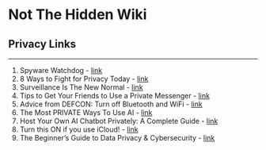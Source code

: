 # Not The Hidden Wiki

## Privacy Links
-----

1. Spyware Watchdog - [link](https://spyware.neocities.org/)
2. 8 Ways to Fight for Privacy Today - [link](https://www.nbtv.media/newsletter/8-ways-to-fight-for-privacy-today)
3. Surveillance Is The New Normal - [link](https://www.nbtv.media/newsletter/surveillance-is-the-new-normal)
4. Tips to Get Your Friends to Use a Private Messenger - [link](https://www.nbtv.media/newsletter/5-tips-to-get-your-friends-to-use-a-private-messenger)
5. Advice from DEFCON: Turn off Bluetooth and WiFi - [link](https://www.nbtv.media/newsletter/advice-from-defcon-turn-off-bluetooth-and-wifi)
6. The Most PRIVATE Ways To Use AI - [link](https://www.nbtv.media/newsletter/the-most-private-ways-to-use-ai)
7. Host Your Own AI Chatbot Privately: A Complete Guide - [link](https://www.nbtv.media/newsletter/host-your-own-ai-chatbot-privately-a-complete-guide)
8. Turn this ON if you use iCloud! - [link](https://www.nbtv.media/newsletter/turn-this-on-if-you-use-icloud)
9. The Beginner’s Guide to Data Privacy & Cybersecurity - [link](https://thenewoil.org/en/)